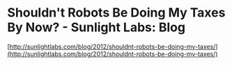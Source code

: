 <!--
id: 21275510887
link: http://tumblr.atmos.org/post/21275510887/shouldnt-robots-be-doing-my-taxes-by-now-sunlight
slug: shouldnt-robots-be-doing-my-taxes-by-now-sunlight
date: Tue Apr 17 2012 11:04:20 GMT-0700 (PDT)
publish: 2012-04-017
tags: 
title: Shouldn't Robots Be Doing My Taxes By Now? - Sunlight Labs: Blog
-->


Shouldn't Robots Be Doing My Taxes By Now? - Sunlight Labs: Blog
================================================================

[http://sunlightlabs.com/blog/2012/shouldnt-robots-be-doing-my-taxes/](http://sunlightlabs.com/blog/2012/shouldnt-robots-be-doing-my-taxes/)

